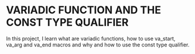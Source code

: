 # VARIADIC FUNCTION AND THE CONST TYPE QUALIFIER  

In this project, I learn what are variadic functions, how to use va_start, va_arg and va_end macros and why and how to use the const type qualifier.  
